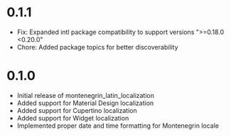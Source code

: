 # 0.1.1

- Fix: Expanded intl package compatibility to support versions ">=0.18.0 <0.20.0"
- Chore: Added package topics for better discoverability

# 0.1.0

- Initial release of montenegrin_latin_localization
- Added support for Material Design localization
- Added support for Cupertino localization
- Added support for Widget localization
- Implemented proper date and time formatting for Montenegrin locale